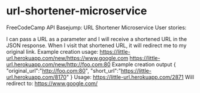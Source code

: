 # url-shortener-microservice

FreeCodeCamp API Basejump: URL Shortener Microservice
User stories:

I can pass a URL as a parameter and I will receive a shortened URL in the JSON response.
When I visit that shortened URL, it will redirect me to my original link.
Example creation usage:
https://little-url.herokuapp.com/new/https://www.google.com
https://little-url.herokuapp.com/new/http://foo.com:80
Example creation output
{ "original_url":"http://foo.com:80", "short_url":"https://little-url.herokuapp.com/8170" }
Usage:
https://little-url.herokuapp.com/2871
Will redirect to:
https://www.google.com/
